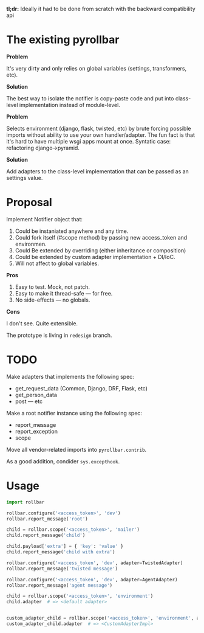 **tl;dr:** Ideally it had to be done from scratch with
the backward compatibility api

# The existing pyrollbar

**Problem**

It's very dirty and only relies on global variables (settings, transformers, etc).

**Solution**

The best way to isolate the notifier is copy-paste code and put into class-level
implementation instead of module-level.


**Problem**

Selects environment (django, flask, twisted, etc) by brute forcing possible
imports without ability to use your own handler/adapter. The fun fact is that it's
hard to have multiple wsgi apps mount at once. Syntatic case: refactoring django→pyramid.

**Solution**

Add adapters to the class-level implementation that can be passed as an settings value.


# Proposal

Implement Notifier object that:

1. Could be instaniated anywhere and any time.
2. Could fork itself (#scope method) by passing new access_token and environmen.
3. Could Be extended by overriding (either inheritance or composition)
4. Could be extended by custom adapter implementation + DI/IoC.
5. Will not affect to global variables.

**Pros**

1. Easy to test. Mock, not patch.
2. Easy to make it thread-safe — for free.
3. No side-effects — no globals.

**Cons**

I don't see. Quite extensible.

The prototype is living in `redesign` branch.


# TODO

Make adapters that implements the following spec:
  - get_request_data (Common, Django, DRF, Flask, etc)
  - get_person_data
  - post
  — etc

Make a root notifier instance using the following spec:
  - report_message
  - report_exception
  - scope

Move all vendor-related imports into `pyrollbar.contrib`.

As a good addition, condider `sys.excepthook`.

# Usage

```python
import rollbar

rollbar.configure('<access_token>', 'dev')
rollbar.report_message('root')

child = rollbar.scope('<access_token>', 'mailer')
child.report_message('child')

child.payload['extra'] = { 'key': 'value' }
child.report_message('child with extra')

rollbar.configure('<access_token', 'dev', adapter=TwistedAdapter)
rollbar.report_message('twisted message')

rollbar.configure('<access_token', 'dev', adapter=AgentAdapter)
rollbar.report_message('agent message')

child = rollbar.scope('<access_token>', 'environment')
child.adapter  # => <default adapter>


custom_adapter_child = rollbar.scope('<access_token>', 'environment', adapter=CustomAdapterImpl)
custom_adapter_child.adapter  # => <CustomAdapterImpl>
```
